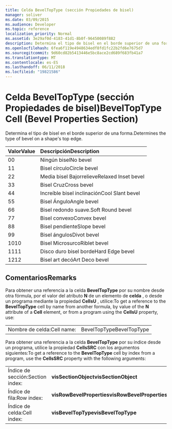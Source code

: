 ```yaml
---
title: Celda BevelTopType (sección Propiedades de bisel)
manager: soliver
ms.date: 03/09/2015
ms.audience: Developer
ms.topic: reference
localization_priority: Normal
ms.assetid: 3e29af0d-4183-41d1-8b0f-96450089f882
description: Determina el tipo de bisel en el borde superior de una forma.
ms.openlocfilehash: 6fea6f119e4948634edf8fd1fc22b2fd6e7675d7
ms.sourcegitcommit: 9d60cd82b5413446e5bc8ace2cd689f683fb41a7
ms.translationtype: MT
ms.contentlocale: es-ES
ms.lasthandoff: 06/11/2018
ms.locfileid: "19821586"
---
```

# <a name="beveltoptype-cell-bevel-properties-section"></a><span data-ttu-id="b96e9-103">Celda BevelTopType (sección Propiedades de bisel)</span><span class="sxs-lookup"><span data-stu-id="b96e9-103">BevelTopType Cell (Bevel Properties Section)</span></span>

<span data-ttu-id="b96e9-104">Determina el tipo de bisel en el borde superior de una forma.</span><span class="sxs-lookup"><span data-stu-id="b96e9-104">Determines the type of bevel on a shape's top edge.</span></span> 
  
|<span data-ttu-id="b96e9-105">**Valor**</span><span class="sxs-lookup"><span data-stu-id="b96e9-105">**Value**</span></span>|<span data-ttu-id="b96e9-106">**Descripción**</span><span class="sxs-lookup"><span data-stu-id="b96e9-106">**Description**</span></span>|
|:-----|:-----|
|<span data-ttu-id="b96e9-107">0</span><span class="sxs-lookup"><span data-stu-id="b96e9-107">0</span></span>  <br/> |<span data-ttu-id="b96e9-108">Ningún bisel</span><span class="sxs-lookup"><span data-stu-id="b96e9-108">No bevel</span></span>  <br/> |
|<span data-ttu-id="b96e9-109">1</span><span class="sxs-lookup"><span data-stu-id="b96e9-109">1</span></span>  <br/> |<span data-ttu-id="b96e9-110">Bisel círculo</span><span class="sxs-lookup"><span data-stu-id="b96e9-110">Circle bevel</span></span>  <br/> |
|<span data-ttu-id="b96e9-111">2</span><span class="sxs-lookup"><span data-stu-id="b96e9-111">2</span></span>  <br/> |<span data-ttu-id="b96e9-112">Media bisel Bajorrelieve</span><span class="sxs-lookup"><span data-stu-id="b96e9-112">Relaxed Inset bevel</span></span>  <br/> |
|<span data-ttu-id="b96e9-113">3</span><span class="sxs-lookup"><span data-stu-id="b96e9-113">3</span></span>  <br/> |<span data-ttu-id="b96e9-114">Bisel Cruz</span><span class="sxs-lookup"><span data-stu-id="b96e9-114">Cross bevel</span></span>  <br/> |
|<span data-ttu-id="b96e9-115">4</span><span class="sxs-lookup"><span data-stu-id="b96e9-115">4</span></span>  <br/> |<span data-ttu-id="b96e9-116">Increíble bisel inclinación</span><span class="sxs-lookup"><span data-stu-id="b96e9-116">Cool Slant bevel</span></span>  <br/> |
|<span data-ttu-id="b96e9-117">5</span><span class="sxs-lookup"><span data-stu-id="b96e9-117">5</span></span>  <br/> |<span data-ttu-id="b96e9-118">Bisel Ángulo</span><span class="sxs-lookup"><span data-stu-id="b96e9-118">Angle bevel</span></span>  <br/> |
|<span data-ttu-id="b96e9-119">6</span><span class="sxs-lookup"><span data-stu-id="b96e9-119">6</span></span>  <br/> |<span data-ttu-id="b96e9-120">Bisel redondo suave.</span><span class="sxs-lookup"><span data-stu-id="b96e9-120">Soft Round bevel</span></span>  <br/> |
|<span data-ttu-id="b96e9-121">7</span><span class="sxs-lookup"><span data-stu-id="b96e9-121">7</span></span>  <br/> |<span data-ttu-id="b96e9-122">Bisel convexo</span><span class="sxs-lookup"><span data-stu-id="b96e9-122">Convex bevel</span></span>  <br/> |
|<span data-ttu-id="b96e9-123">8</span><span class="sxs-lookup"><span data-stu-id="b96e9-123">8</span></span>  <br/> |<span data-ttu-id="b96e9-124">Bisel pendiente</span><span class="sxs-lookup"><span data-stu-id="b96e9-124">Slope bevel</span></span>  <br/> |
|<span data-ttu-id="b96e9-125">9</span><span class="sxs-lookup"><span data-stu-id="b96e9-125">9</span></span>  <br/> |<span data-ttu-id="b96e9-126">Bisel ángulos</span><span class="sxs-lookup"><span data-stu-id="b96e9-126">Divot bevel</span></span>  <br/> |
|<span data-ttu-id="b96e9-127">10</span><span class="sxs-lookup"><span data-stu-id="b96e9-127">10</span></span>  <br/> |<span data-ttu-id="b96e9-128">Bisel Microsurco</span><span class="sxs-lookup"><span data-stu-id="b96e9-128">Riblet bevel</span></span>  <br/> |
|<span data-ttu-id="b96e9-129">11</span><span class="sxs-lookup"><span data-stu-id="b96e9-129">11</span></span>  <br/> |<span data-ttu-id="b96e9-130">Disco duro bisel borde</span><span class="sxs-lookup"><span data-stu-id="b96e9-130">Hard Edge bevel</span></span>  <br/> |
|<span data-ttu-id="b96e9-131">12</span><span class="sxs-lookup"><span data-stu-id="b96e9-131">12</span></span>  <br/> |<span data-ttu-id="b96e9-132">Bisel art decó</span><span class="sxs-lookup"><span data-stu-id="b96e9-132">Art Deco bevel</span></span>  <br/> |
   
## <a name="remarks"></a><span data-ttu-id="b96e9-133">Comentarios</span><span class="sxs-lookup"><span data-stu-id="b96e9-133">Remarks</span></span>

<span data-ttu-id="b96e9-134">Para obtener una referencia a la celda **BevelTopType** por su nombre desde otra fórmula, por el valor del atributo **N** de un elemento de **celda** , o desde un programa mediante la propiedad **CellsU** , utilice:</span><span class="sxs-lookup"><span data-stu-id="b96e9-134">To get a reference to the **BevelTopType** cell by name from another formula, by value of the **N** attribute of a **Cell** element, or from a program using the **CellsU** property, use:</span></span> 
  
|||
|:-----|:-----|
|<span data-ttu-id="b96e9-135">Nombre de celda:</span><span class="sxs-lookup"><span data-stu-id="b96e9-135">Cell name:</span></span>  <br/> |<span data-ttu-id="b96e9-136">BevelTopType</span><span class="sxs-lookup"><span data-stu-id="b96e9-136">BevelTopType</span></span>  <br/> |
   
<span data-ttu-id="b96e9-137">Para obtener una referencia a la celda **BevelTopType** por su índice desde un programa, utilice la propiedad **CellsSRC** con los argumentos siguientes:</span><span class="sxs-lookup"><span data-stu-id="b96e9-137">To get a reference to the **BevelTopType** cell by index from a program, use the **CellsSRC** property with the following arguments:</span></span> 
  
|||
|:-----|:-----|
|<span data-ttu-id="b96e9-138">Índice de sección:</span><span class="sxs-lookup"><span data-stu-id="b96e9-138">Section index:</span></span>  <br/> |<span data-ttu-id="b96e9-139">**visSectionObject**</span><span class="sxs-lookup"><span data-stu-id="b96e9-139">**visSectionObject**</span></span> <br/> |
|<span data-ttu-id="b96e9-140">Índice de fila:</span><span class="sxs-lookup"><span data-stu-id="b96e9-140">Row index:</span></span>  <br/> |<span data-ttu-id="b96e9-141">**visRowBevelProperties**</span><span class="sxs-lookup"><span data-stu-id="b96e9-141">**visRowBevelProperties**</span></span> <br/> |
|<span data-ttu-id="b96e9-142">Índice de celda:</span><span class="sxs-lookup"><span data-stu-id="b96e9-142">Cell index:</span></span>  <br/> |<span data-ttu-id="b96e9-143">**visBevelTopType**</span><span class="sxs-lookup"><span data-stu-id="b96e9-143">**visBevelTopType**</span></span> <br/> |
   

